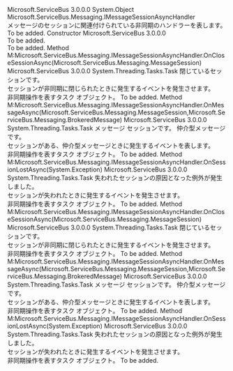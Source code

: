 <Type Name="MessageSessionAsyncHandler" FullName="Microsoft.ServiceBus.Messaging.MessageSessionAsyncHandler">
  <TypeSignature Language="C#" Value="public abstract class MessageSessionAsyncHandler : Microsoft.ServiceBus.Messaging.IMessageSessionAsyncHandler" />
  <TypeSignature Language="ILAsm" Value=".class public auto ansi abstract beforefieldinit MessageSessionAsyncHandler extends System.Object implements class Microsoft.ServiceBus.Messaging.IMessageSessionAsyncHandler" />
  <TypeSignature Language="DocId" Value="T:Microsoft.ServiceBus.Messaging.MessageSessionAsyncHandler" />
  <TypeSignature Language="VB.NET" Value="Public MustInherit Class MessageSessionAsyncHandler&#xA;Implements IMessageSessionAsyncHandler" />
  <TypeSignature Language="F#" Value="type MessageSessionAsyncHandler = class&#xA;    interface IMessageSessionAsyncHandler" />
  <AssemblyInfo>
    <AssemblyName>Microsoft.ServiceBus</AssemblyName>
    <AssemblyVersion>3.0.0.0</AssemblyVersion>
  </AssemblyInfo>
  <Base>
    <BaseTypeName>System.Object</BaseTypeName>
  </Base>
  <Interfaces>
    <Interface>
      <InterfaceName>Microsoft.ServiceBus.Messaging.IMessageSessionAsyncHandler</InterfaceName>
    </Interface>
  </Interfaces>
  <Docs>
    <summary>メッセージのセッションに関連付けられている非同期のハンドラーを表します。</summary>
    <remarks>To be added.</remarks>
  </Docs>
  <Members>
    <Member MemberName=".ctor">
      <MemberSignature Language="C#" Value="protected MessageSessionAsyncHandler ();" />
      <MemberSignature Language="ILAsm" Value=".method familyhidebysig specialname rtspecialname instance void .ctor() cil managed" />
      <MemberSignature Language="DocId" Value="M:Microsoft.ServiceBus.Messaging.MessageSessionAsyncHandler.#ctor" />
      <MemberSignature Language="VB.NET" Value="Protected Sub New ()" />
      <MemberType>Constructor</MemberType>
      <AssemblyInfo>
        <AssemblyName>Microsoft.ServiceBus</AssemblyName>
        <AssemblyVersion>3.0.0.0</AssemblyVersion>
      </AssemblyInfo>
      <Parameters />
      <Docs>
        <summary>To be added.</summary>
        <remarks>To be added.</remarks>
      </Docs>
    </Member>
    <Member MemberName="Microsoft.ServiceBus.Messaging.IMessageSessionAsyncHandler.OnCloseSessionAsync">
      <MemberSignature Language="C#" Value="System.Threading.Tasks.Task IMessageSessionAsyncHandler.OnCloseSessionAsync (Microsoft.ServiceBus.Messaging.MessageSession session);" />
      <MemberSignature Language="ILAsm" Value=".method hidebysig newslot virtual instance class System.Threading.Tasks.Task Microsoft.ServiceBus.Messaging.IMessageSessionAsyncHandler.OnCloseSessionAsync(class Microsoft.ServiceBus.Messaging.MessageSession session) cil managed" />
      <MemberSignature Language="DocId" Value="M:Microsoft.ServiceBus.Messaging.MessageSessionAsyncHandler.Microsoft#ServiceBus#Messaging#IMessageSessionAsyncHandler#OnCloseSessionAsync(Microsoft.ServiceBus.Messaging.MessageSession)" />
      <MemberSignature Language="VB.NET" Value="Function OnCloseSessionAsync (session As MessageSession) As Task Implements IMessageSessionAsyncHandler.OnCloseSessionAsync" />
      <MemberType>Method</MemberType>
      <Implements>
        <InterfaceMember>M:Microsoft.ServiceBus.Messaging.IMessageSessionAsyncHandler.OnCloseSessionAsync(Microsoft.ServiceBus.Messaging.MessageSession)</InterfaceMember>
      </Implements>
      <AssemblyInfo>
        <AssemblyName>Microsoft.ServiceBus</AssemblyName>
        <AssemblyVersion>3.0.0.0</AssemblyVersion>
      </AssemblyInfo>
      <ReturnValue>
        <ReturnType>System.Threading.Tasks.Task</ReturnType>
      </ReturnValue>
      <Parameters>
        <Parameter Name="session" Type="Microsoft.ServiceBus.Messaging.MessageSession" />
      </Parameters>
      <Docs>
        <param name="session">閉じているセッションです。</param>
        <summary>セッションが非同期に閉じられたときに発生するイベントを発生させます。</summary>
        <returns>非同期操作を表すタスク オブジェクト。</returns>
        <remarks>To be added.</remarks>
      </Docs>
    </Member>
    <Member MemberName="Microsoft.ServiceBus.Messaging.IMessageSessionAsyncHandler.OnMessageAsync">
      <MemberSignature Language="C#" Value="System.Threading.Tasks.Task IMessageSessionAsyncHandler.OnMessageAsync (Microsoft.ServiceBus.Messaging.MessageSession session, Microsoft.ServiceBus.Messaging.BrokeredMessage message);" />
      <MemberSignature Language="ILAsm" Value=".method hidebysig newslot virtual instance class System.Threading.Tasks.Task Microsoft.ServiceBus.Messaging.IMessageSessionAsyncHandler.OnMessageAsync(class Microsoft.ServiceBus.Messaging.MessageSession session, class Microsoft.ServiceBus.Messaging.BrokeredMessage message) cil managed" />
      <MemberSignature Language="DocId" Value="M:Microsoft.ServiceBus.Messaging.MessageSessionAsyncHandler.Microsoft#ServiceBus#Messaging#IMessageSessionAsyncHandler#OnMessageAsync(Microsoft.ServiceBus.Messaging.MessageSession,Microsoft.ServiceBus.Messaging.BrokeredMessage)" />
      <MemberSignature Language="VB.NET" Value="Function OnMessageAsync (session As MessageSession, message As BrokeredMessage) As Task Implements IMessageSessionAsyncHandler.OnMessageAsync" />
      <MemberType>Method</MemberType>
      <Implements>
        <InterfaceMember>M:Microsoft.ServiceBus.Messaging.IMessageSessionAsyncHandler.OnMessageAsync(Microsoft.ServiceBus.Messaging.MessageSession,Microsoft.ServiceBus.Messaging.BrokeredMessage)</InterfaceMember>
      </Implements>
      <AssemblyInfo>
        <AssemblyName>Microsoft.ServiceBus</AssemblyName>
        <AssemblyVersion>3.0.0.0</AssemblyVersion>
      </AssemblyInfo>
      <ReturnValue>
        <ReturnType>System.Threading.Tasks.Task</ReturnType>
      </ReturnValue>
      <Parameters>
        <Parameter Name="session" Type="Microsoft.ServiceBus.Messaging.MessageSession" />
        <Parameter Name="message" Type="Microsoft.ServiceBus.Messaging.BrokeredMessage" />
      </Parameters>
      <Docs>
        <param name="session">メッセージ セッションです。</param>
        <param name="message">仲介型メッセージです。</param>
        <summary>セッションがある、仲介型メッセージときに発生するイベントを表します。</summary>
        <returns>非同期操作を表すタスク オブジェクト。</returns>
        <remarks>To be added.</remarks>
      </Docs>
    </Member>
    <Member MemberName="Microsoft.ServiceBus.Messaging.IMessageSessionAsyncHandler.OnSessionLostAsync">
      <MemberSignature Language="C#" Value="System.Threading.Tasks.Task IMessageSessionAsyncHandler.OnSessionLostAsync (Exception exception);" />
      <MemberSignature Language="ILAsm" Value=".method hidebysig newslot virtual instance class System.Threading.Tasks.Task Microsoft.ServiceBus.Messaging.IMessageSessionAsyncHandler.OnSessionLostAsync(class System.Exception exception) cil managed" />
      <MemberSignature Language="DocId" Value="M:Microsoft.ServiceBus.Messaging.MessageSessionAsyncHandler.Microsoft#ServiceBus#Messaging#IMessageSessionAsyncHandler#OnSessionLostAsync(System.Exception)" />
      <MemberType>Method</MemberType>
      <Implements>
        <InterfaceMember>M:Microsoft.ServiceBus.Messaging.IMessageSessionAsyncHandler.OnSessionLostAsync(System.Exception)</InterfaceMember>
      </Implements>
      <AssemblyInfo>
        <AssemblyName>Microsoft.ServiceBus</AssemblyName>
        <AssemblyVersion>3.0.0.0</AssemblyVersion>
      </AssemblyInfo>
      <ReturnValue>
        <ReturnType>System.Threading.Tasks.Task</ReturnType>
      </ReturnValue>
      <Parameters>
        <Parameter Name="exception" Type="System.Exception" />
      </Parameters>
      <Docs>
        <param name="exception">失われたセッションの原因となった例外が発生しました。</param>
        <summary>セッションが失われたときに発生するイベントを発生させます。</summary>
        <returns>非同期操作を表すタスク オブジェクト。</returns>
        <remarks>To be added.</remarks>
      </Docs>
    </Member>
    <Member MemberName="OnCloseSessionAsync">
      <MemberSignature Language="C#" Value="protected virtual System.Threading.Tasks.Task OnCloseSessionAsync (Microsoft.ServiceBus.Messaging.MessageSession session);" />
      <MemberSignature Language="ILAsm" Value=".method familyhidebysig newslot virtual instance class System.Threading.Tasks.Task OnCloseSessionAsync(class Microsoft.ServiceBus.Messaging.MessageSession session) cil managed" />
      <MemberSignature Language="DocId" Value="M:Microsoft.ServiceBus.Messaging.MessageSessionAsyncHandler.OnCloseSessionAsync(Microsoft.ServiceBus.Messaging.MessageSession)" />
      <MemberSignature Language="VB.NET" Value="Protected Overridable Function OnCloseSessionAsync (session As MessageSession) As Task" />
      <MemberSignature Language="F#" Value="abstract member OnCloseSessionAsync : Microsoft.ServiceBus.Messaging.MessageSession -&gt; System.Threading.Tasks.Task&#xA;override this.OnCloseSessionAsync : Microsoft.ServiceBus.Messaging.MessageSession -&gt; System.Threading.Tasks.Task" Usage="messageSessionAsyncHandler.OnCloseSessionAsync session" />
      <MemberType>Method</MemberType>
      <Implements>
        <InterfaceMember>M:Microsoft.ServiceBus.Messaging.IMessageSessionAsyncHandler.OnCloseSessionAsync(Microsoft.ServiceBus.Messaging.MessageSession)</InterfaceMember>
      </Implements>
      <AssemblyInfo>
        <AssemblyName>Microsoft.ServiceBus</AssemblyName>
        <AssemblyVersion>3.0.0.0</AssemblyVersion>
      </AssemblyInfo>
      <ReturnValue>
        <ReturnType>System.Threading.Tasks.Task</ReturnType>
      </ReturnValue>
      <Parameters>
        <Parameter Name="session" Type="Microsoft.ServiceBus.Messaging.MessageSession" />
      </Parameters>
      <Docs>
        <param name="session">閉じているセッションです。</param>
        <summary>セッションが非同期に閉じられたときに発生するイベントを発生させます。</summary>
        <returns>非同期操作を表すタスク オブジェクト。</returns>
        <remarks>To be added.</remarks>
      </Docs>
    </Member>
    <Member MemberName="OnMessageAsync">
      <MemberSignature Language="C#" Value="protected abstract System.Threading.Tasks.Task OnMessageAsync (Microsoft.ServiceBus.Messaging.MessageSession session, Microsoft.ServiceBus.Messaging.BrokeredMessage message);" />
      <MemberSignature Language="ILAsm" Value=".method familyhidebysig newslot virtual instance class System.Threading.Tasks.Task OnMessageAsync(class Microsoft.ServiceBus.Messaging.MessageSession session, class Microsoft.ServiceBus.Messaging.BrokeredMessage message) cil managed" />
      <MemberSignature Language="DocId" Value="M:Microsoft.ServiceBus.Messaging.MessageSessionAsyncHandler.OnMessageAsync(Microsoft.ServiceBus.Messaging.MessageSession,Microsoft.ServiceBus.Messaging.BrokeredMessage)" />
      <MemberSignature Language="VB.NET" Value="Protected MustOverride Function OnMessageAsync (session As MessageSession, message As BrokeredMessage) As Task" />
      <MemberSignature Language="F#" Value="abstract member OnMessageAsync : Microsoft.ServiceBus.Messaging.MessageSession * Microsoft.ServiceBus.Messaging.BrokeredMessage -&gt; System.Threading.Tasks.Task" Usage="messageSessionAsyncHandler.OnMessageAsync (session, message)" />
      <MemberType>Method</MemberType>
      <Implements>
        <InterfaceMember>M:Microsoft.ServiceBus.Messaging.IMessageSessionAsyncHandler.OnMessageAsync(Microsoft.ServiceBus.Messaging.MessageSession,Microsoft.ServiceBus.Messaging.BrokeredMessage)</InterfaceMember>
      </Implements>
      <AssemblyInfo>
        <AssemblyName>Microsoft.ServiceBus</AssemblyName>
        <AssemblyVersion>3.0.0.0</AssemblyVersion>
      </AssemblyInfo>
      <ReturnValue>
        <ReturnType>System.Threading.Tasks.Task</ReturnType>
      </ReturnValue>
      <Parameters>
        <Parameter Name="session" Type="Microsoft.ServiceBus.Messaging.MessageSession" />
        <Parameter Name="message" Type="Microsoft.ServiceBus.Messaging.BrokeredMessage" />
      </Parameters>
      <Docs>
        <param name="session">メッセージ セッションです。</param>
        <param name="message">仲介型メッセージです。</param>
        <summary>セッションがある、仲介型メッセージときに発生するイベントを表します。</summary>
        <returns>非同期操作を表すタスク オブジェクト。</returns>
        <remarks>To be added.</remarks>
      </Docs>
    </Member>
    <Member MemberName="OnSessionLostAsync">
      <MemberSignature Language="C#" Value="protected virtual System.Threading.Tasks.Task OnSessionLostAsync (Exception exception);" />
      <MemberSignature Language="ILAsm" Value=".method familyhidebysig newslot virtual instance class System.Threading.Tasks.Task OnSessionLostAsync(class System.Exception exception) cil managed" />
      <MemberSignature Language="DocId" Value="M:Microsoft.ServiceBus.Messaging.MessageSessionAsyncHandler.OnSessionLostAsync(System.Exception)" />
      <MemberSignature Language="F#" Value="abstract member OnSessionLostAsync : Exception -&gt; System.Threading.Tasks.Task&#xA;override this.OnSessionLostAsync : Exception -&gt; System.Threading.Tasks.Task" Usage="messageSessionAsyncHandler.OnSessionLostAsync exception" />
      <MemberType>Method</MemberType>
      <Implements>
        <InterfaceMember>M:Microsoft.ServiceBus.Messaging.IMessageSessionAsyncHandler.OnSessionLostAsync(System.Exception)</InterfaceMember>
      </Implements>
      <AssemblyInfo>
        <AssemblyName>Microsoft.ServiceBus</AssemblyName>
        <AssemblyVersion>3.0.0.0</AssemblyVersion>
      </AssemblyInfo>
      <ReturnValue>
        <ReturnType>System.Threading.Tasks.Task</ReturnType>
      </ReturnValue>
      <Parameters>
        <Parameter Name="exception" Type="System.Exception" />
      </Parameters>
      <Docs>
        <param name="exception">失われたセッションの原因となった例外が発生しました。</param>
        <summary>セッションが失われたときに発生するイベントを発生させます。</summary>
        <returns>非同期操作を表すタスク オブジェクト。</returns>
        <remarks>To be added.</remarks>
      </Docs>
    </Member>
  </Members>
</Type>